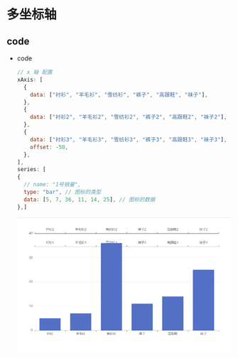 # 多坐标轴

## code

+ code

  ```js
  // x 轴 配置
  xAxis: [
    {
      data: ["衬衫", "羊毛衫", "雪纺衫", "裤子", "高跟鞋", "袜子"],
    },
    {
      data: ["衬衫2", "羊毛衫2", "雪纺衫2", "裤子2", "高跟鞋2", "袜子2"],
    },
    {
      data: ["衬衫3", "羊毛衫3", "雪纺衫3", "裤子3", "高跟鞋3", "袜子3"],
      offset: -50,
    },
  ],
  series: [
  {
    // name: "1号销量",
    type: "bar", // 图标的类型
    data: [5, 7, 36, 11, 14, 25], // 图标的数据
  },]
  ```

  ![alt text](images/xAxis多坐标轴.png)

